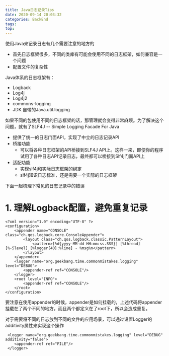 ```yaml
---
title: Java日志记录Tips
date: 2020-09-14 20:03:32
categories: BackEnd
tags:
top:
---
```

使用Java来记录日志有几个需要注意的地方的

+ 首先日志框架很多，不同的类库有可能会使用不同的日志框架，如何兼容是一个问题
+ 配置文件的复杂性


Java体系的日志框架有：
+ Logback
+ Log4j
+ Log4j2
+ commons-logging 
+ JDK 自带的Java.util.logging

如果不同的包使用不同的日志框架的话，那管理就会变得非常麻烦。为了解决这个问题，就有了SLF4J -- Simple Logging Facade For Java 

+ 提供了统一的日志门面API，实现了中立的日志记录API
+ 桥接功能
    + 可以将各种日志框架的API桥接到SLF4J API上。这样一来，即便你的程序试用了各种日志API记录日志，最终都可以桥接到Slf4j门面API上
+ 适配功能
    + 实现slf4j和实际日志框架的绑定
    + slf4j知识日志标准，还是需要一个实际的日志框架


下面一起梳理下常见的日志记录中的错误

# 1. 理解Logback配置，避免重复记录


    <?xml version="1.0" encoding="UTF-8" ?>
    <configuration>
        <appender name="CONSOLE" class="ch.qos.logback.core.ConsoleAppender">
            <layout class="ch.qos.logback.classic.PatternLayout">
                <pattern>[%d{yyyy-MM-dd HH:mm:ss.SSS}] [%thread] [%-5level] [%logger{40}:%line] - %msg%n</pattern>
            </layout>
        </appender>
        <logger name="org.geekbang.time.commonmistakes.logging" level="DEBUG">
            <appender-ref ref="CONSOLE"/>
        </logger>
        <root level="INFO">
            <appender-ref ref="CONSOLE"/>
        </root>
    </configuration>

要注意在使用appender的时候，appender是如何挂载的，上述代码将appender挂载在了两个不同的地方，而且两个都定义在了root下，所以会造成重复。 


对于需要将不同的日志放到不同的文件的应用场景，可以通过设置Logger的additivity属性来实现这个操作

```
 <logger name="org.geekbang.time.commonmistakes.logging" level="DEBUG" additivity="false">        
    <appender-ref ref="FILE"/>    
 </logger>
 ```
